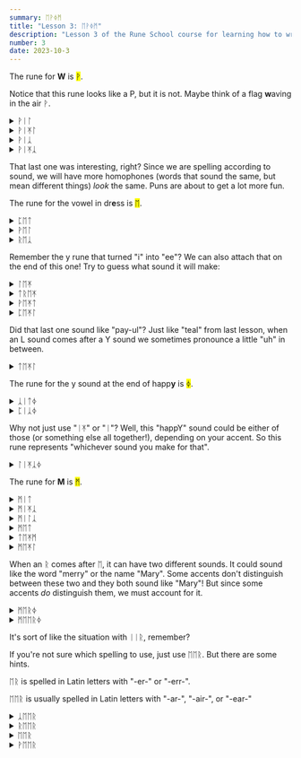 ```yaml
---
summary: ᛖᚹᛄᛗ
title: "Lesson 3: ᛖᚹᛄᛗ"
description: "Lesson 3 of the Rune School course for learning how to write Modern English with the Anglo-Saxon futhorc"
number: 3
date: 2023-10-3
---
```


The rune for <strong>W</strong> is <mark>ᚹ</mark>.

Notice that this rune looks like a P, but it is not. Maybe think of a flag **w**aving in the air ᚹ.

<details>
    <summary>ᚹᛁᛚ</summary>
    <p>will</p>
</details>

<details>
    <summary>ᚹᛁᛡᛚ</summary>
    <p>wheel</p>
</details>

<details>
    <summary>ᚹᛁᛣ</summary>
    <p>wick</p>
</details>

<details>
    <summary>ᚹᛁᛡᛣ</summary>
    <p>week / weak</p>
</details>

That last one was interesting, right? Since we are spelling according to sound, we will have more homophones (words that sound the same, but mean different things) *look* the same. Puns are about to get a lot more fun.

The rune for the vowel in dr<strong>e</strong>ss is <mark>ᛖ</mark>.

<details>
    <summary>ᛈᛖᛏ</summary>
    <p>pet</p>
</details>

<details>
    <summary>ᚹᛖᛚ</summary>
    <p>well</p>
</details>

<details>
    <summary>ᚱᛖᛣ</summary>
    <p>wreck</p>
</details>

Remember the y rune that turned "i" into "ee"? We can also attach that on the end of this one! Try to guess what sound it will make:

<details>
    <summary>ᛚᛖᛡ</summary>
    <p>lay</p>
</details>

<details>
    <summary>ᛏᚱᛖᛡ</summary>
    <p>tray / Trey</p>
</details>

<details>
    <summary>ᚹᛖᛡᛏ</summary>
    <p>wait</p>
</details>

<details>
    <summary>ᛈᛖᛡᛚ</summary>
    <p>pale / pail</p>
</details>

Did that last one sound like "pay-ul"? Just like "teal" from last lesson, when an L sound comes after a Y sound we sometimes pronounce a little "uh" in between.

<details>
    <summary>ᛏᛖᛡᛚ</summary>
    <p>tale / tail</p>
</details>

The rune for the y sound at the end of happ<strong>y</strong> is <mark>ᛄ</mark>.

<details>
    <summary>ᛣᛁᛏᛄ</summary>
    <p>kitty</p>
</details>

<details>
    <summary>ᛈᛁᛣᛄ</summary>
    <p>picky</p>
</details>

Why not just use "ᛁᛡ" or "ᛁ"? Well, this "happY" sound could be either of those (or something else all together!), depending on your accent. So this rune represents "whichever sound you make for that".

<details>
    <summary>ᛚᛁᛡᛣᛄ</summary>
    <p>leaky</p>
</details>

The rune for <strong>M</strong> is <mark>ᛗ</mark>.

<details>
    <summary>ᛗᛁᛏ</summary>
    <p>mitt</p>
</details>

<details>
    <summary>ᛗᛁᛡᛣ</summary>
    <p>meek</p>
</details>

<details>
    <summary>ᛗᛁᛚᛣ</summary>
    <p>milk</p>
</details>

<details>
    <summary>ᛗᛖᛏ</summary>
    <p>met</p>
</details>

<details>
    <summary>ᛏᛖᛡᛗ</summary>
    <p>tame</p>
</details>

<details>
    <summary>ᛗᛖᛡᛚ</summary>
    <p>male / mail</p>
</details>

When an ᚱ comes after ᛖ, it can have two different sounds. It could sound like the word "merry" or the name "Mary". Some accents don't distinguish between these two and they both sound like "Mary"! But since some accents *do* distinguish them, we must account for it.

<details>
    <summary>ᛗᛖᚱᛄ</summary>
    <p>merry</p>
</details>

<details>
    <summary>ᛗᛖᛖᚱᛄ</summary>
    <p>Mary</p>
</details>

It's sort of like the situation with ᛁᛁᚱ, remember? 

If you're not sure which spelling to use, just use ᛖᛖᚱ. But there are some hints.

ᛖᚱ is spelled in Latin letters with "-er-" or "-err-".

ᛖᛖᚱ is usually spelled in Latin letters with "-ar-", "-air-", or "-ear-"

<details>
    <summary>ᛣᛖᛖᚱ</summary>
    <p>care</p>
</details>

<details>
    <summary>ᚱᛖᛖᚱ</summary>
    <p>rare</p>
</details>

<details>
    <summary>ᛖᛖᚱ</summary>
    <p>air / heir</p>
</details>

<details>
    <summary>ᚹᛖᛖᚱ</summary>
    <p>where / ware</p>
</details>






